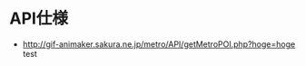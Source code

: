 API仕様
=====================================
* http://gif-animaker.sakura.ne.jp/metro/API/getMetroPOI.php?hoge=hoge
test
